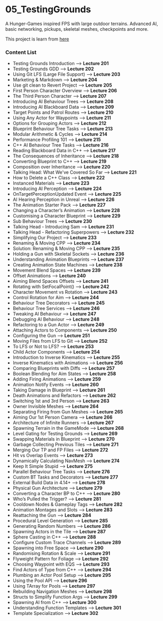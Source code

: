 # 05_TestingGrounds
A Hunger-Games inspired FPS with large outdoor terrains. Advanced AI, basic networking, pickups, skeletal meshes, checkpoints and more.

This project is learn from [here](https://github.com/UnrealCourse/05_TestingGrounds)

### Content List
* Testing Grounds Introduction --> **Lecture 201**
* Testing Grounds GDD --> **Lecture 202**
* Using Git LFS (Large File Support) --> **Lecture 203**
* Marketing & Markdown --> **Lecture 204**
* Use git clean to Revert Project --> **Lecture 205**
* First Person Character Overview --> **Lecture 206**
* The Third Person Character --> **Lecture 207**
* Introducing AI Behaviour Trees --> **Lecture 208**
* Introducing AI Blackboard Data --> **Lecture 209**
* Target Points and Patrol Routes --> **Lecture 210**
* Using Any Actor for Waypoints --> **Lecture 211**
* Options for Grouping Actors --> **Lecture 212**
* Blueprint Behaviour Tree Tasks --> **Lecture 213**
* Modular Arithmetic & Cycles --> **Lecture 214**
* Performance Profiling 101 --> **Lecture 215**
* C++ AI Behaviour Tree Tasks --> **Lecture 216**
* Reading Blackboard Data in C++ --> **Lecture 217**
* The Consequences of Inheritance --> **Lecture 218**
* Converting Blueprint to C++ --> **Lecture 219**
* Composition over Inheritance --> **Lecture 220**
* Talking Head: What We've Covered So Far --> **Lecture 221**
* How to Delete a C++ Class --> **Lecture 222**
* Instanced Materials --> **Lecture 223**
* Introducing AI Perception --> **Lecture 224**
* OnTargetPerceptionUpdated Event --> **Lecture 225**
* AI Hearing Perception in Unreal --> **Lecture 226**
* The Animation Starter Pack --> **Lecture 227**
* Changing a Character’s Animation --> **Lecture 228**
* Customising a Character Blueprint --> **Lecture 229**
* Sub Behaviour Trees --> **Lecture 230**
* Talking Head - Introducing Sam --> **Lecture 231**
* Talking Head - Refactoring Superpowers --> **Lecture 232**
* Simplifying Our Project --> **Lecture 233**
* Renaming & Moving CPP --> **Lecture 234**
* Solution: Renaming & Moving CPP --> **Lecture 235**
* Holding a Gun with Skeletal Sockets --> **Lecture 236**
* Understanding Animation Blueprints --> **Lecture 237**
* Creating Animation State Machines --> **Lecture 238**
* Movement Blend Spaces --> **Lecture 239**
* Offset Animations --> **Lecture 240**
* Aiming Blend Spaces Offsets --> **Lecture 241**
* Rotating with SetFocalPoint() --> **Lecture 242**
* Character Movement vs Rotation --> **Lecture 243**
* Control Rotation for Aim --> **Lecture 244**
* Behaviour Tree Decorators --> **Lecture 245**
* Behaviour Tree Services --> **Lecture 246**
* Tweaking AI Behaviour --> **Lecture 247**
* Debugging AI Behaviour --> **Lecture 248**
* Refactoring to a Gun Actor --> **Lecture 249**
* Attaching Actors to Components --> **Lecture 250**
* Configuring the Gun --> **Lecture 251**
* Moving Files from LFS to Git --> **Lecture 252**
* To LFS or Not to LFS? --> **Lecture 253**
* Child Actor Components --> **Lecture 254**
* Introduction to Inverse Kinematics --> **Lecture 255**
* Inverse Kinematics with Animations --> **Lecture 256**
* Comparing Blueprints with Diffs --> **Lecture 257**
* Boolean Blending for Aim States --> **Lecture 258**
* Adding Firing Animations --> **Lecture 259**
* Animation Notify Events --> **Lecture 260**
* Taking Damage in Blueprint --> **Lecture 261**
* Death Animations and Refactors --> **Lecture 262**
* Switching 1st and 3rd Person --> **Lecture 263**
* Owner Invisible Meshes --> **Lecture 264**
* Separating Firing from Gun Meshes --> **Lecture 265**
* Aiming Our 1st Person Camera --> **Lecture 266**
* Architecture of Infinite Runners --> **Lecture 267**
* Spawning Terrain in the GameMode --> **Lecture 268**
* Level Gating for Testing Grounds --> **Lecture 269**
* Swapping Materials in Blueprint --> **Lecture 270**
* Garbage Collecting Previous Tiles --> **Lecture 271**
* Merging Our TP and FP Files --> **Lecture 272**
* Hit vs Overlap Events --> **Lecture 273**
* Dynamically Calculating NavMesh --> **Lecture 274**
* Keep It Simple Stupid --> **Lecture 275**
* Parallel Behaviour Tree Tasks --> **Lecture 276**
* Custom BT Tasks and Decorators --> **Lecture 277**
* External Build Data in 4.14+ --> **Lecture 278**
* Physical Gun Architecture --> **Lecture 279**
* Converting a Character BP to C++ --> **Lecture 280**
* Who’s Pulled the Trigger? --> **Lecture 281**
* Cooldown Nodes & Gameplay Tags --> **Lecture 282**
* Animation Montages and Slots --> **Lecture 283**
* Reattaching the Gun --> **Lecture 284**
* Procedural Level Generation --> **Lecture 285**
* Generating Random Numbers --> **Lecture 286**
* Spawning Actors in the Tile --> **Lecture 287**
* Sphere Casting in C++ --> **Lecture 288**
* Configure Custom Trace Channels --> **Lecture 289**
* Spawning into Free Space --> **Lecture 290**
* Randomising Rotation & Scale --> **Lecture 291**
* Flyweight Pattern for Foliage --> **Lecture 292**
* Choosing Waypoint with EQS --> **Lecture 293**
* Find Actors of Type from C++ --> **Lecture 294**
* Plumbing an Actor Pool Setup --> **Lecture 295**
* Using the Pool API --> **Lecture 296**
* Using TArray for Pools --> **Lecture 297**
* Rebuilding Navigation Meshes --> **Lecture 298**
* Structs to Simplify Function Args --> **Lecture 299**
* Spawning AI from C++ --> **Lecture 300**
* Understanding Function Templates --> **Lecture 301**
* Template Specialization --> **Lecture 302**
